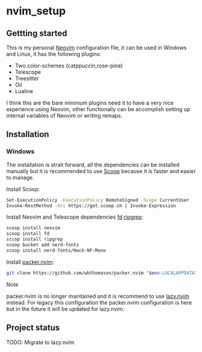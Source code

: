 # nvim_setup

## Gettting started

This is my personal [Neovim](https://neovim.io/) configuration file, it can be used in Windows and Linux, it has the following plugins:

- Two color-schemes (catppuccin,rose-pine)
- Telescope
- Treesitter
- Oil
- Lualine

I think this are the bare minimum plugins need it to have a very nice experience using Neovim, other functionally can be accomplish setting up internal variables of Neovim or writing remaps.

## Installation

### Windows

The installation is strait forward, all the dependencies can be installed manually but it is recommended to use [Scoop](https://scoop.sh/) because it is faster and easier to manage.

Install Scoop:

```bash
Set-ExecutionPolicy -ExecutionPolicy RemoteSigned -Scope CurrentUser
Invoke-RestMethod -Uri https://get.scoop.sh | Invoke-Expression
```

Install Neovim and Telescope dependencies [fd](https://github.com/sharkdp/fd) [ripgrep](https://github.com/BurntSushi/ripgrep):

```bash
scoop install neovim
scoop install fd
sccop install ripgrep
scoop bucket add nerd-fonts
scoop install nerd-fonts/Hack-NF-Mono
```

Install [packer.nvim](https://github.com/wbthomason/packer.nvim):

```bash
git clone https://github.com/wbthomason/packer.nvim "$env:LOCALAPPDATA\nvim-data\site\pack\packer\start\packer.nvim"
```

> [!NOTE]  
> packer.nvim is no longer maintained and it is recommend to use [lazy.nvim](https://github.com/folke/lazy.nvim) instead. For legacy this configuration the packer.nvim configuration is here but in the future it will be updated for lazy.nvim.


## Project status

TODO: Migrate to lazy.nvim

